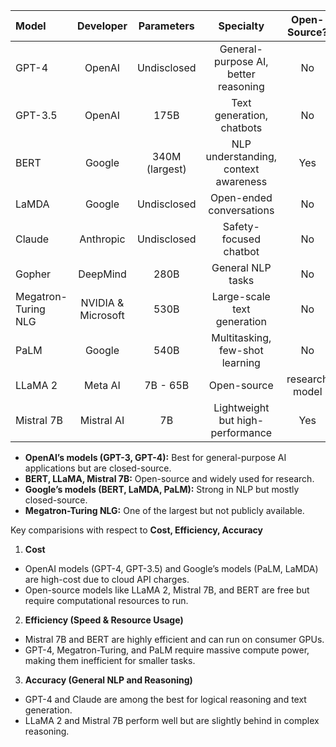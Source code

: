 |Model | Developer | Parameters | Specialty | Open-Source? | Cost | Efficiency | Accuracy
|:-----|:------:|:------:|:------:|:------:|:------:|:------:|-----:|
|GPT-4|OpenAI|Undisclosed|General-purpose AI, better reasoning|No|High|Moderate|Very High|
|GPT-3.5|OpenAI|175B|Text generation, chatbots|No|Moderate|Moderate|High|
|BERT|Google|340M (largest)|NLP understanding, context awareness|Yes|Free|High|High|
|LaMDA|Google|Undisclosed|Open-ended conversations|No|High|High|High|
|Claude|Anthropic|Undisclosed|Safety-focused chatbot|No|High|High|High|
|Gopher|DeepMind|280B|General NLP tasks|No|High|Moderate|High|
|Megatron-Turing NLG|NVIDIA & Microsoft|530B|Large-scale text generation|No|Very|High|Low|High
|PaLM|Google|540B|Multitasking, few-shot learning|No|Very High|Moderate|High|
|LLaMA 2|Meta AI|7B - 65B|Open-source|research model|Yes|Free|High|Moderate|
|Mistral 7B|Mistral AI|7B|Lightweight but high-performance|Yes|Free|Very|High|Moderate|

- **OpenAI’s models (GPT-3, GPT-4):** Best for general-purpose AI applications but are closed-source.
-	**BERT, LLaMA, Mistral 7B:** Open-source and widely used for research.
- **Google’s models (BERT, LaMDA, PaLM):** Strong in NLP but mostly closed-source.
- **Megatron-Turing NLG:** One of the largest but not publicly available.

Key comparisions with respect to **Cost, Efficiency, Accuracy**
  1.	**Cost**
- OpenAI models (GPT-4, GPT-3.5) and Google’s models (PaLM, LaMDA) are high-cost due to cloud API charges.
- Open-source models like LLaMA 2, Mistral 7B, and BERT are free but require computational resources to run.

2.	**Efficiency (Speed & Resource Usage)**
- Mistral 7B and BERT are highly efficient and can run on consumer GPUs.
- GPT-4, Megatron-Turing, and PaLM require massive compute power, making them inefficient for smaller tasks.

3.	**Accuracy (General NLP and Reasoning)**
- GPT-4 and Claude are among the best for logical reasoning and text generation.
- LLaMA 2 and Mistral 7B perform well but are slightly behind in complex reasoning.
